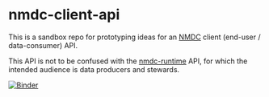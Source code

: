 # nmdc-client-api

This is a sandbox repo for prototyping ideas for an [NMDC](https://microbiomedata.org/) client (end-user / data-consumer) API.

This API is not to be confused with the [nmdc-runtime](https://github.com/microbiomedata/nmdc-runtime) API, for which the intended audience is data producers and stewards.

[![Binder](https://mybinder.org/badge_logo.svg)](https://mybinder.org/v2/gh/dwinston/nmdc-client-api/HEAD?labpath=index.ipynb)
